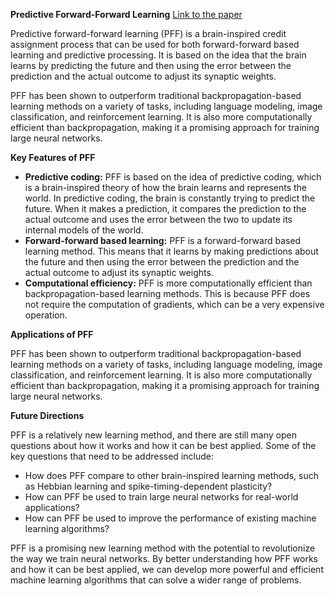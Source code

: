 **Predictive Forward-Forward Learning**
[Link to the paper](https://arxiv.org/abs/2301.01452)

Predictive forward-forward learning (PFF) is a brain-inspired credit assignment process that can be used for both forward-forward based learning and predictive processing. It is based on the idea that the brain learns by predicting the future and then using the error between the prediction and the actual outcome to adjust its synaptic weights.

PFF has been shown to outperform traditional backpropagation-based learning methods on a variety of tasks, including language modeling, image classification, and reinforcement learning. It is also more computationally efficient than backpropagation, making it a promising approach for training large neural networks.

**Key Features of PFF**

* **Predictive coding:** PFF is based on the idea of predictive coding, which is a brain-inspired theory of how the brain learns and represents the world. In predictive coding, the brain is constantly trying to predict the future. When it makes a prediction, it compares the prediction to the actual outcome and uses the error between the two to update its internal models of the world.
* **Forward-forward based learning:** PFF is a forward-forward based learning method. This means that it learns by making predictions about the future and then using the error between the prediction and the actual outcome to adjust its synaptic weights.
* **Computational efficiency:** PFF is more computationally efficient than backpropagation-based learning methods. This is because PFF does not require the computation of gradients, which can be a very expensive operation.

**Applications of PFF**

PFF has been shown to outperform traditional backpropagation-based learning methods on a variety of tasks, including language modeling, image classification, and reinforcement learning. It is also more computationally efficient than backpropagation, making it a promising approach for training large neural networks.

**Future Directions**

PFF is a relatively new learning method, and there are still many open questions about how it works and how it can be best applied. Some of the key questions that need to be addressed include:

* How does PFF compare to other brain-inspired learning methods, such as Hebbian learning and spike-timing-dependent plasticity?
* How can PFF be used to train large neural networks for real-world applications?
* How can PFF be used to improve the performance of existing machine learning algorithms?

PFF is a promising new learning method with the potential to revolutionize the way we train neural networks. By better understanding how PFF works and how it can be best applied, we can develop more powerful and efficient machine learning algorithms that can solve a wider range of problems.

